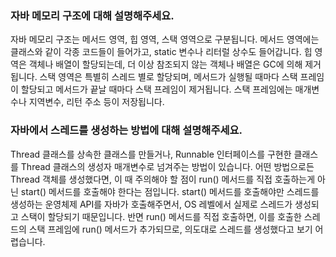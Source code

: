 ### 자바 메모리 구조에 대해 설명해주세요.
자바 메모리 구조는 메서드 영역, 힙 영역, 스택 영역으로 구분됩니다.
메서드 영역에는 클래스와 같이 각종 코드들이 들어가고, static 변수나 리터럴 상수도 들어갑니다.
힙 영역은 객체나 배열이 할당되는데, 더 이상 참조되지 않는 객체나 배열은 GC에 의해 제거됩니다.
스택 영역은 특별히 스레드 별로 할당되며, 메서드가 실행될 때마다 스택 프레임이 할당되고 메서드가 끝날 때마다 스택 프레임이 제거됩니다.
스택 프레임에는 매개변수나 지역변수, 리턴 주소 등이 저장됩니다.

### 자바에서 스레드를 생성하는 방법에 대해 설명해주세요. 
Thread 클래스를 상속한 클래스를 만들거나, Runnable 인터페이스를 구현한 클래스를 Thread 클래스의 생성자 매개변수로 넘겨주는 방법이 있습니다.
어떤 방법으로든 Thread 객체를 생성했다면, 이 때 주의해야 할 점이 run() 메서드를 직접 호출하는게 아닌 start() 메서드를 호출해야 한다는 점입니다.
start() 메서드를 호출해야만 스레드를 생성하는 운영체제 API를 자바가 호출해주면서, OS 레벨에서 실제로 스레드가 생성되고 스택이 할당되기 때문입니다.
반면 run() 메서드를 직접 호출하면, 이를 호출한 스레드의 스택 프레임에 run() 메서드가 추가되므로, 의도대로 스레드를 생성했다고 보기 어렵습니다.
